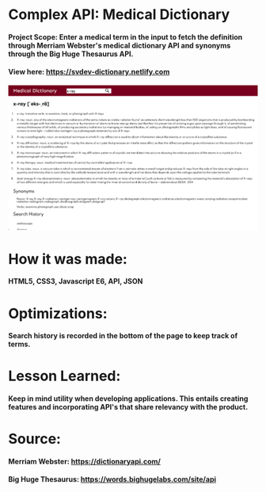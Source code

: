 # Complex API: Medical Dictionary
#### Project Scope: Enter a medical term in the input to fetch the definition through Merriam Webster's medical dictionary API and synonyms through the Big Huge Thesaurus API. 
#### View here: https://svdev-dictionary.netlify.com
![](complexApiOne/complexApi1.png)

# How it was made:
#### HTML5, CSS3, Javascript E6, API, JSON

# Optimizations:
#### Search history is recorded in the bottom of the page to keep track of terms. 

# Lesson Learned: 
#### Keep in mind utility when developing applications. This entails creating features and incorporating API's that share relevancy with the product. 

# Source: 
#### Merriam Webster: https://dictionaryapi.com/
#### Big Huge Thesaurus: https://words.bighugelabs.com/site/api
